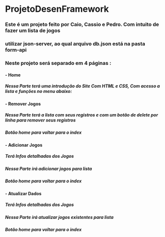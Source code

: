 # ProjetoDesenFramework


### **Este é um projeto feito por Caio, Cassio e Pedro. Com intuito de fazer um lista de jogos**

### utilizar json-server, ao qual arquivo db.json está na pasta form-api
### Neste projeto será separado em 4 páginas :

#### - **Home**
##### Nessa Parte terá uma introdução do Site Com HTML e CSS, Com acesso a lista e funções no menu abaixo:


#### - **Remover Jogos**
#####    Nessa Parte terá a lista com seus registros e com um botão de delete por linha para remover seus registros
#####    Botão home para voltar para o index

#### - **Adicionar Jogos**
#####    Terá Infos detalhadas dos Jogos
#####    Nessa Parte irá adicionar jogos para lista 
#####    Botão home para voltar para o index

#### - **Atualizar Dados**
#####    Terá Infos detalhadas dos Jogos
#####    Nessa Parte irá atualizar jogos existentes para lista
#####    Botão home para voltar para o index




